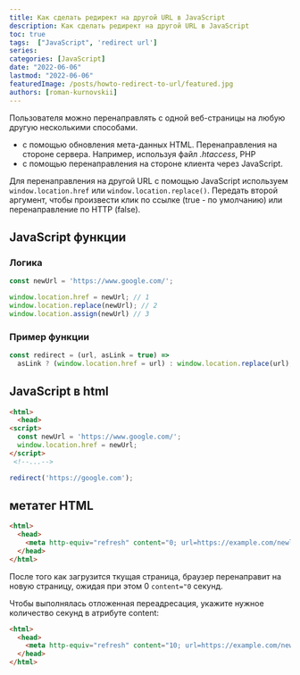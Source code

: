 ```yaml
---
title: Как сделать редирект на другой URL в JavaScript
description: Как сделать редирект на другой URL в JavaScript
toc: true
tags:  ["JavaScript", 'redirect url']
series:
categories: [JavaScript]
date: "2022-06-06"
lastmod: "2022-06-06"
featuredImage: /posts/howto-redirect-to-url/featured.jpg
authors: [roman-kurnovskii]
---
```


Пользователя можно перенаправлять с одной веб-страницы на любую другую несколькими способами.
- с помощью обновления мета-данных HTML. Перенаправления на стороне сервера. Например, используя файл *.htaccess*, PHP
- с помощью перенаправления на стороне клиента через JavaScript.

Для перенаправления на другой URL с помощью JavaScript используем `window.location.href` или `window.location.replace()`. 
Передать второй аргумент, чтобы произвести клик по ссылке (true - по умолчанию) или перенаправление по HTTP (false).

## JavaScript функции

### Логика
```javascript
const newUrl = 'https://www.google.com/';

window.location.href = newUrl; // 1
window.location.replace(newUrl); // 2
window.location.assign(newUrl) // 3
```

### Пример функции
```javascript
const redirect = (url, asLink = true) =>
  asLink ? (window.location.href = url) : window.location.replace(url);

```

## JavaScript в html
```html
<html>
  <head>
<script>
  const newUrl = 'https://www.google.com/';
  window.location.href = newUrl;
</script>
 <!--...-->
```

```javascript
redirect('https://google.com');
```

## метатег HTML
```html
<html>
  <head>
    <meta http-equiv="refresh" content="0; url=https://example.com/newlocation" />
  </head>
</html>
```

После того как загрузится ткущая страница, браузер перенаправит на новую страницу, ожидая при этом 0 `content="0` секунд.

Чтобы выполнялась отложенная переадресация, укажите нужное количество секунд в атрибуте content:
```html
<html>
  <head>
    <meta http-equiv="refresh" content="10; url=https://example.com/newlocation" />
  </head>
</html>
